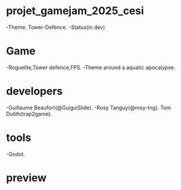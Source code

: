 # projet_gamejam_2025_cesi
-Theme: Tower-Defence.
-Status(in dev)
# Game
-Roguelite,Tower defence,FPS. 
-Theme around a aquatic apocalypse.
# developers
-Guillaume Beaufort(@GuiguiSlide).
-Rosy Tanguy(@rosy-tng).
Tom Dutilh(trap2game).
# tools
-Godot.
# preview
